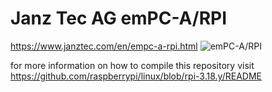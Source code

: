 # Janz Tec AG emPC-A/RPI

https://www.janztec.com/en/empc-a-rpi.html
![emPC-A/RPI](https://www.janztec.com/uploads/tx_templavoila/emPC-A_RPI_neu_642x480.jpg)


for more information on how to compile this repository visit https://github.com/raspberrypi/linux/blob/rpi-3.18.y/README


